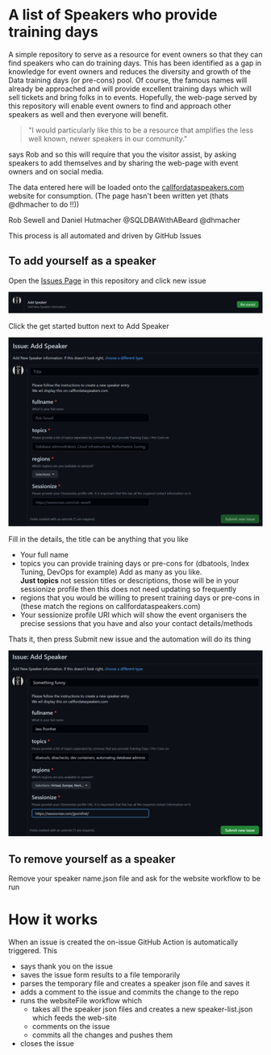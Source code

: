 # A list of Speakers who provide training days
A simple repository to serve as a resource for event owners so that they can find speakers who can do training days. This has been identified as a gap in knowledge for event owners and reduces the diversity and growth of the Data training days (or pre-cons) pool. Of course, the famous names will already be approached and will provide excellent training days which will sell tickets and bring folks in to events. Hopefully, the web-page served by this repository will enable event owners to find and approach other speakers as well and then everyone will benefit.  
  
> "I would particularly like this to be a resource that amplifies the less well known, newer speakers in our community."  

says Rob and so this will require that you the visitor assist, by asking speakers to add themselves and by sharing the web-page with event owners and on social media.    
  
The data entered here will be loaded onto the [callfordataspeakers.com](https://callfordataspeakers.com) website for consumption. (The page hasn't been written yet (thats @dhmacher to do !!))

Rob Sewell and Daniel Hutmacher
@SQLDBAWithABeard @dhmacher

This process is all automated and driven by GitHub Issues  

## To add yourself as a speaker

Open the [Issues Page](https://github.com/dataplat/DataSpeakers/issues) in this repository and click new issue


![open a new issue](images/newissue.png)

Click the get started button next to Add Speaker

![empty issue](images/emptyissue.png)

Fill in the details, the title can be anything that you like

- Your full name
- topics you can provide training days or pre-cons for (dbatools, Index Tuning, DevOps for example) Add as many as you like.   
    **Just topics** not session titles or descriptions, those will be in your sessionize profile then this does not need updating so frequently
- regions that you would be willing to present training days or pre-cons in (these match the regions on callfordataspeakers.com)
- Your sessionize profile URl which will show the event organisers the precise sessions that you have and also your contact details/methods

Thats it, then press Submit new issue and the automation will do its thing

![new speaker info](images/filledinsessions.png)

## To remove yourself as a speaker

Remove your speaker name.json file and ask for the website workflow to be run

# How it works

When an issue is created the on-issue GitHub Action is automatically triggered. This

- says thank you on the issue
- saves the issue form results to a file temporarily
- parses the temporary file and creates a speaker json file and saves it
- adds a comment to the issue and commits the change to the repo
- runs the websiteFile workflow which 
    - takes all the speaker json files and creates a new speaker-list.json which feeds the web-site
    - comments on the issue
    - commits all the changes and pushes them
- closes the issue